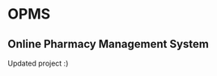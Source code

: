 # OPMS
Online Pharmacy Management System
------------------------------------------------------------------------------------------------------------------------------------

Updated project :)

